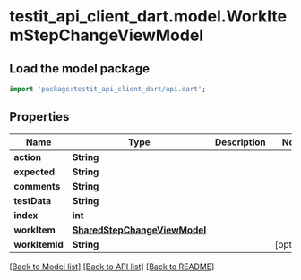 # testit_api_client_dart.model.WorkItemStepChangeViewModel

## Load the model package
```dart
import 'package:testit_api_client_dart/api.dart';
```

## Properties
Name | Type | Description | Notes
------------ | ------------- | ------------- | -------------
**action** | **String** |  | 
**expected** | **String** |  | 
**comments** | **String** |  | 
**testData** | **String** |  | 
**index** | **int** |  | 
**workItem** | [**SharedStepChangeViewModel**](SharedStepChangeViewModel.md) |  | 
**workItemId** | **String** |  | [optional] 

[[Back to Model list]](../README.md#documentation-for-models) [[Back to API list]](../README.md#documentation-for-api-endpoints) [[Back to README]](../README.md)


